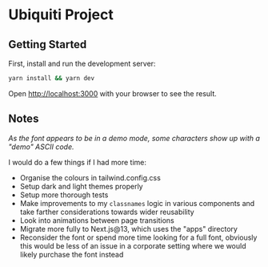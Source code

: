 # Ubiquiti Project

## Getting Started

First, install and run the development server:

```bash
yarn install && yarn dev
```

Open [http://localhost:3000](http://localhost:3000) with your browser to see the result.

## Notes

*As the font appears to be in a demo mode, some characters show up with a "demo" ASCII code.*

I would do a few things if I had more time:

* Organise the colours in tailwind.config.css
* Setup dark and light themes properly
* Setup more thorough tests
* Make improvements to my `classnames` logic in various components and take farther considerations towards wider reusability
* Look into animations between page transitions
* Migrate more fully to Next.js@13, which uses the "apps" directory
* Reconsider the font or spend more time looking for a full font, obviously this would be less of an issue in a corporate setting where we would likely purchase the font instead
